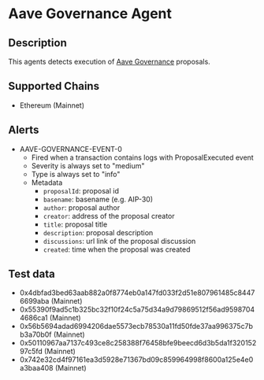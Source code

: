 # Aave Governance Agent

## Description

This agents detects execution of [Aave Governance](https://governance.aave.com/) proposals.

## Supported Chains

- Ethereum (Mainnet)

## Alerts

- AAVE-GOVERNANCE-EVENT-0
  - Fired when a transaction contains logs with ProposalExecuted event 
  - Severity is always set to "medium"
  - Type is always set to "info"
  - Metadata
      - `proposalId`: proposal id
      - `basename`: basename (e.g. AIP-30)
      - `author`: proposal author
      - `creator`: address of the proposal creator
      - `title`: proposal title
      - `description`: proposal description
      - `discussions`: url link of the proposal discussion 
      - `created`: time when the proposal was created

## Test data

- 0x4dbfad3bed63aab882a0f8774eb0a147fd033f2d51e807961485c84476699aba (Mainnet)
- 0x55390f9ad5c1b325bc32f10f24c5a75d34a9d79869512f56ad95987044686ca1 (Mainnet)
- 0x56b5694adad6994206dae5573ecb78530a11fd50fde37aa996375c7bb3a70b0f (Mainnet)
- 0x50110967aa7137c493ce8c258388f76458bfe9beecd6d3b5da1f32015297c5fd (Mainnet)
- 0x742e32cd4f97161ea3d5928e71367bd09c859964998f8600a125e4e0a3baa408 (Mainnet)
